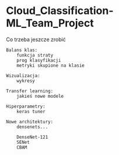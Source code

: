# Cloud_Classification-ML_Team_Project

Co trzeba jeszcze zrobić


    
    Balans klas:
        funkcja straty
        prog klasyfikacji
        metryki skupione na klasie 

    Wizualizacja:
        wykresy

    Transfer learning:
        jakieś nowe modele

    Hiperparametry:
        keras tuner
    
    Nowe architektury:
        densenets...

        DenseNet-121
        SENet 
        CBAM 
        
